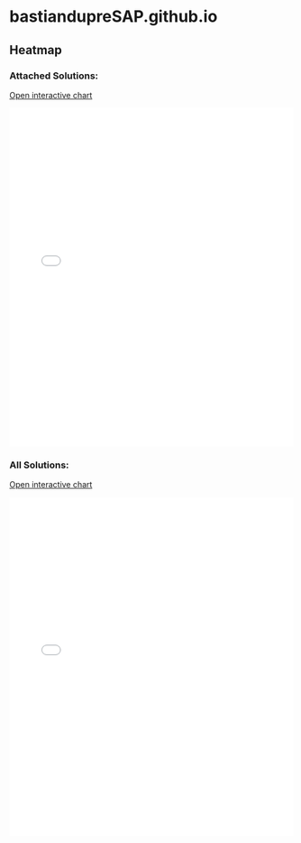 # bastiandupreSAP.github.io

## Heatmap

### Attached Solutions:
<a href="heatmap.html" target="_blank">Open interactive chart</a>

<iframe src="heatmap.html" width="100%" height="600px" style="border:none;"></iframe>

### All Solutions:

<a href="all_heatmap.html" target="_blank">Open interactive chart</a>

<iframe src="all_heatmap.html" width="100%" height="600px" style="border:none;"></iframe>
